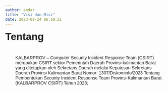 ```yaml
---
author: andar
title: "Visi dan Misi"
date: 2023-08-24 06:19:21
---
```


<div style="font-family: 'Poppins', sans-serif;">
<p style="box-sizing: border-box; margin: 0px 0px 1.25em; padding: 0px; border: 0px; font-variant: inherit; font-stretch: inherit; font-size: 2rem; line-height: inherit; font-optical-sizing: inherit; font-kerning: inherit; font-feature-settings: inherit; font-variation-settings: inherit; vertical-align: baseline; text-rendering: optimizelegibility;"><span style="box-sizing: border-box; margin: 0px; padding: 0px; border: 0px; font-style: inherit; font-variant: inherit; font-weight: bold; font-stretch: inherit; font-size: inherit; line-height: inherit; font-family: 'Poppins', sans-serif; font-optical-sizing: inherit; font-kerning: inherit; font-feature-settings: inherit; font-variation-settings: inherit; vertical-align: baseline;">Tentang</span></p>
<p style="box-sizing: border-box; margin: 0px 0px 1.25em; padding: 0px; border: 0px; font-variant: inherit; font-stretch: inherit; font-size: inherit; line-height: inherit; font-optical-sizing: inherit; font-kerning: inherit; font-feature-settings: inherit; font-variation-settings: inherit; vertical-align: baseline; text-rendering: optimizelegibility; font-family: 'Poppins', sans-serif; padding-left: 2rem;">KALBARPROV – Computer Security Incident Response Team (CSIRT) merupakan CSIRT sektor Pemerintah Daerah Provinsi kalimantan Barat yang ditetapkan oleh Sekretaris Daerah melalui Keputusan Sekretaris Daerah  Provinsi Kalimantan Barat Nomor: 1307/Diskominfo/2023 Tentang Pembentukan Security Incident Response Team Provinsi Kalimantan Barat (KALBARPROV CSIRT) Tahun 2023;</p>
</div>
